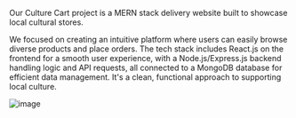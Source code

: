 Our Culture Cart project is a MERN stack delivery website built to showcase local cultural stores.

We focused on creating an intuitive platform where users can easily browse diverse products and place orders. The tech stack includes React.js on the frontend for a smooth user experience, with a Node.js/Express.js backend handling logic and API requests, all connected to a MongoDB database for efficient data management. It's a clean, functional approach to supporting local culture.

![image](https://github.com/user-attachments/assets/b34f03ad-b910-4dc1-a701-4e533d3cc812)
